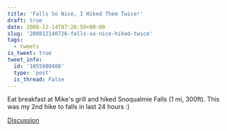 ```yaml
---
title: 'Falls So Nice, I Hiked Them Twice!'
draft: true
date: 2008-12-14T07:26:59+00:00
slug: '200812140726-falls-so-nice-hiked-twice'
tags:
  - tweets
is_tweet: true
tweet_info:
  id: '1055980488'
  type: 'post'
  is_thread: False
---
```




Eat breakfast at Mike's grill and hiked Snoqualmie Falls (1 mi, 300ft). This was my 2nd hike to falls in last 24 hours :)

[Discussion](https://x.com/sytelus/status/1055980488)
